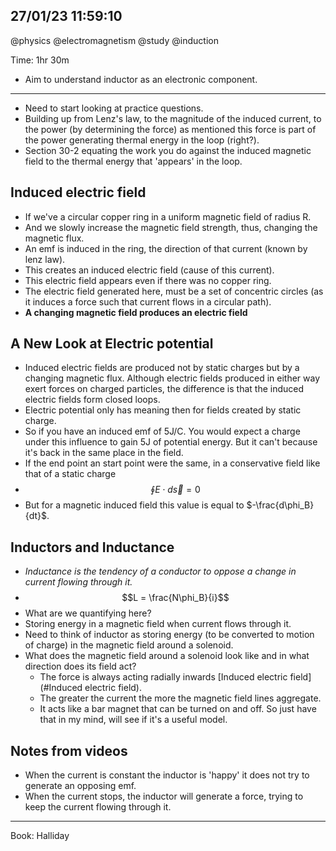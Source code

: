 ## 27/01/23 11:59:10
@physics @electromagnetism  @study
@induction

Time: 1hr 30m

* Aim to understand inductor as an electronic component.
 
---

* Need to start looking at practice questions.
* Building up from Lenz's law, to the magnitude of the induced current, to the power (by determining the force) as
  mentioned this force is part of the power generating thermal energy in the loop (right?).
* Section 30-2 equating the work you do against the induced magnetic field to the thermal energy that 'appears' in the
  loop.

## Induced electric field

* If we've a circular copper ring in a uniform magnetic field of radius R. 
* And we slowly increase the magnetic field strength, thus, changing the magnetic flux.
* An emf is induced in the ring, the direction of that current (known by lenz law).
* This creates an induced electric field (cause of this current).
* This electric field appears even if there was no copper ring.
* The electric field generated here, must be a set of concentric circles (as it induces a force such that current flows
  in a circular path).
* **A changing magnetic field produces an electric field**

## A New Look at Electric potential

* Induced electric fields are produced not by static charges but by a changing magnetic flux. Although electric fields
  produced in either way exert forces on charged particles, the difference is that the induced electric fields form
  closed loops.
* Electric potential only has meaning then for fields created by static charge.
* So if you have an induced emf of 5J/C. You would expect a charge under this influence to gain 5J of potential energy.
  But it can't because it's back in the same place in the field.
* If the end point an start point were the same, in a conservative field like that of a static charge
* $$\oint E \cdot d\vec{s} = 0$$ 
* But for a magnetic induced field this value is equal to $-\frac{d\phi_B}{dt}$.

## Inductors and Inductance

* *Inductance is the tendency of a conductor to oppose a change in current flowing through it.*
* $$L = \frac{N\phi_B}{i}$$
* What are we quantifying here?
* Storing energy in a magnetic field when current flows through it.
* Need to think of inductor as storing energy (to be converted to motion of charge) in the magnetic field around a
  solenoid.
* What does the magnetic field around a solenoid look like and in what direction does its field act?
    * The force is always acting radially inwards [Induced electric field](#Induced electric field).
    * The greater the current the more the magnetic field lines aggregate.
    * It acts like a bar magnet that can be turned on and off. So just have that in my mind, will see if it's a useful
      model.

## Notes from videos

* When the current is constant the inductor is 'happy' it does not try to generate an opposing emf.
* When the current stops, the inductor will generate a force, trying to keep the current flowing through it.
---

Book: Halliday 
